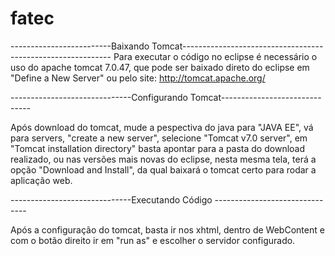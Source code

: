 # fatec


-------------------------Baixando Tomcat------------------------------------------------------------
Para executar o código no eclipse é necessário o uso do apache tomcat 7.0.47, que pode ser baixado direto do eclipse em "Define a New Server" ou pelo site: http://tomcat.apache.org/


------------------------------Configurando Tomcat------------------------------

Após download do tomcat, mude a pespectiva do java para "JAVA EE", vá para servers, "create a new server", selecione "Tomcat v7.0 server", em  "Tomcat installation directory" basta apontar para a pasta do download realizado, ou nas versões mais novas do eclipse, nesta mesma tela, terá a opção "Download and Install", da qual baixará o tomcat certo para rodar a aplicação web.


------------------------------Executando Código -------------------------------

Após a configuração do tomcat, basta ir nos xhtml, dentro de WebContent e com o botão direito ir em "run as" e escolher o servidor configurado.
